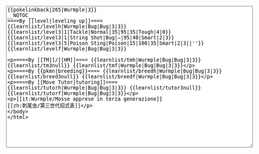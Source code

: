 </p><textarea readonly="" accesskey="," id="wpTextbox1" cols="80" rows="25" style="" class="mw-editfont-monospace" lang="en" dir="ltr" name="wpTextbox1">{{pokelinkback|265|Wurmple|3}}
__NOTOC__
====By [[level|leveling up]]====
{{learnlist/levelh|Wurmple|Bug|Bug|3|3}}
{{learnlist/level3|1|Tackle|Normal|35|95|35|Tough|4|0}}
{{learnlist/level3|1|String Shot|Bug|—|95|40|Smart|2|3}}
{{learnlist/level3|5|Poison Sting|Poison|15|100|35|Smart|2|3||''}}
{{learnlist/levelf|Wurmple|Bug|Bug|3|3}}

====By [[TM]]/[[HM]]====
{{learnlist/tmh|Wurmple|Bug|Bug|3|3}}
{{learnlist/tm3null}}
{{learnlist/tmf|Wurmple|Bug|Bug|3|3}}

====By {{pkmn|breeding}}====
{{learnlist/breedh|Wurmple|Bug|Bug|3|3}}
{{learnlist/breed3null}}
{{learnlist/breedf|Wurmple|Bug|Bug|3|3}}

====By [[Move Tutor|tutoring]]====
{{learnlist/tutorh|Wurmple|Bug|Bug|3|3}}
{{learnlist/tutor3null}}
{{learnlist/tutorf|Wurmple|Bug|Bug|3|3}}

[[it:Wurmple/Mosse apprese in terza generazione]]
[[zh:刺尾虫/第三世代招式表]]
